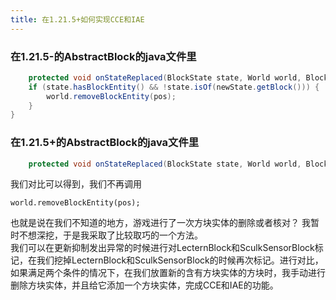 ```yaml
---
title: 在1.21.5+如何实现CCE和IAE
---
```


### 在1.21.5-的AbstractBlock的java文件里
```java
    protected void onStateReplaced(BlockState state, World world, BlockPos pos, BlockState newState, boolean moved) {
    if (state.hasBlockEntity() && !state.isOf(newState.getBlock())) {
        world.removeBlockEntity(pos);
    }
}
```
<!-- truncate -->
### 在1.21.5+的AbstractBlock的java文件里
```java
    protected void onStateReplaced(BlockState state, World world, BlockPos pos, BlockState newState, boolean moved) {}
```
我们对比可以得到，我们不再调用
```
world.removeBlockEntity(pos);
```
也就是说在我们不知道的地方，游戏进行了一次方块实体的删除或者核对？ 我暂时不想深挖，于是我采取了比较取巧的一个方法。  
我们可以在更新抑制发出异常的时候进行对LecternBlock和SculkSensorBlock标记，在我们挖掉LecternBlock和SculkSensorBlock的时候再次标记。进行对比，如果满足两个条件的情况下，在我们放置新的含有方块实体的方块时，我手动进行删除方块实体，并且给它添加一个方块实体，完成CCE和IAE的功能。